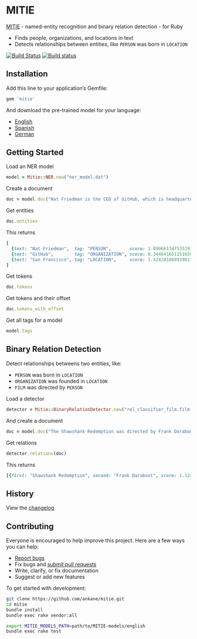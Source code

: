# MITIE

[MITIE](https://github.com/mit-nlp/MITIE) - named-entity recognition and binary relation detection - for Ruby

- Finds people, organizations, and locations in text
- Detects relationships between entities, like `PERSON` was born in `LOCATION`

[![Build Status](https://travis-ci.org/ankane/mitie.svg?branch=master)](https://travis-ci.org/ankane/mitie) [![Build status](https://ci.appveyor.com/api/projects/status/stc89tc57xfva451/branch/master?svg=true)](https://ci.appveyor.com/project/ankane/mitie/branch/master)

## Installation

Add this line to your application’s Gemfile:

```ruby
gem 'mitie'
```

And download the pre-trained model for your language:

- [English](https://github.com/mit-nlp/MITIE/releases/download/v0.4/MITIE-models-v0.2.tar.bz2)
- [Spanish](https://github.com/mit-nlp/MITIE/releases/download/v0.4/MITIE-models-v0.2-Spanish.zip)
- [German](https://github.com/mit-nlp/MITIE/releases/download/v0.4/MITIE-models-v0.2-German.tar.bz2)

## Getting Started

Load an NER model

```ruby
model = Mitie::NER.new("ner_model.dat")
```

Create a document

```ruby
doc = model.doc("Nat Friedman is the CEO of GitHub, which is headquartered in San Francisco")
```

Get entities

```ruby
doc.entities
```

This returns

```ruby
[
  {text: "Nat Friedman",  tag: "PERSON",       score: 1.099661347535191, offset: 0},
  {text: "GitHub",        tag: "ORGANIZATION", score: 0.344641651251650, offset: 27},
  {text: "San Francisco", tag: "LOCATION",     score: 1.428241888939011, offset: 61}
]
```

Get tokens

```ruby
doc.tokens
```

Get tokens and their offset

```ruby
doc.tokens_with_offset
```

Get all tags for a model

```ruby
model.tags
```

## Binary Relation Detection

Detect relationships betweens two entities, like:

- `PERSON` was born in `LOCATION`
- `ORGANIZATION` was founded in `LOCATION`
- `FILM` was directed by `PERSON`

Load a detector

```ruby
detector = Mitie::BinaryRelationDetector.new("rel_classifier_film.film.directed_by.svm")
```

And create a document

```ruby
doc = model.doc("The Shawshank Redemption was directed by Frank Darabont")
```

Get relations

```ruby
detector.relations(doc)
```

This returns

```ruby
[{first: "Shawshank Redemption", second: "Frank Darabont", score: 1.124211742912441}]
```

## History

View the [changelog](https://github.com/ankane/mitie/blob/master/CHANGELOG.md)

## Contributing

Everyone is encouraged to help improve this project. Here are a few ways you can help:

- [Report bugs](https://github.com/ankane/mitie/issues)
- Fix bugs and [submit pull requests](https://github.com/ankane/mitie/pulls)
- Write, clarify, or fix documentation
- Suggest or add new features

To get started with development:

```sh
git clone https://github.com/ankane/mitie.git
cd mitie
bundle install
bundle exec rake vendor:all

export MITIE_MODELS_PATH=path/to/MITIE-models/english
bundle exec rake test
```
